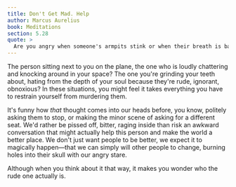```yaml
---
title: Don't Get Mad. Help
author: Marcus Aurelius
book: Meditations
section: 5.28
quote: >
  Are you angry when someone's armpits stink or when their breath is bad? What would be the point? Having such a mouth and such armpits, there's going to be a smell emanating. You say, they must have sense, can't they tell how they are offending others? Well you have sense too, congratulations! So, use your natural reason to awaken theirs, show them, call it out. If the person will listen, you will have cured them without useless anger. No drama nor unseemly show required.
---
```


The person sitting next to you on the plane, the one who is loudly chattering and knocking around in your space? The one you're grinding your teeth about, hating from the depth of your soul because they're rude, ignorant, obnoxious? In these situations, you might feel it takes everything you have to restrain yourself from murdering them.

It's funny how _that_ thought comes into our heads before, you know, politely asking them to stop, or making the minor scene of asking for a different seat. We'd rather be pissed off, bitter, raging inside than risk an awkward conversation that might actually help this person and make the world a better place. We don't just want people to be better, we expect it to magically happen—that we can simply will other people to change, burning holes into their skull with our angry stare.

Although when you think about it that way, it makes you wonder who the rude one actually is.
